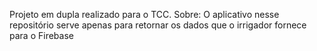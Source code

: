 Projeto em dupla realizado para o TCC.
Sobre:
O aplicativo nesse repositório serve apenas para retornar os dados que o irrigador fornece para o Firebase
